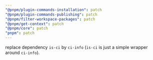 ```yaml
---
"@pnpm/plugin-commands-installation": patch
"@pnpm/plugin-commands-publishing": patch
"@pnpm/filter-workspace-packages": patch
"@pnpm/get-context": patch
"@pnpm/core": patch
"pnpm": patch
---
```


replace dependency `is-ci` by `ci-info` (`is-ci` is just a simple wrapper around `ci-info`).

